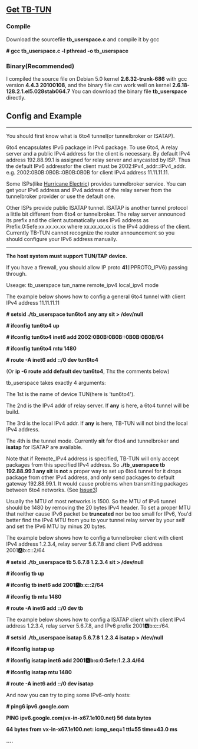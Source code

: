 ## [Get TB-TUN](http://code.google.com/p/tb-tun/downloads/list) ##
### Compile ###
Download the sourcefile **tb\_userspace.c** and compile it by gcc

**# gcc tb\_userspace.c -l pthread -o tb\_userspace**
### Binary(Recommended) ###
I compiled the source file on Debian 5.0 kernel **2.6.32-trunk-686** with gcc version **4.4.3 20100108**, and the binary file can work well on kernel **2.6.18-128.2.1.el5.028stab064.7**
You can download the binary file **tb\_userspace** directly.
## Config and Example ##

---


You should first know what is 6to4 tunnel(or tunnelbroker or ISATAP).

6to4 encapsulates IPv6 package in IPv4 package. To use 6to4, A relay server and a public IPv4 address for the client is necessary. By default IPv4 address 192.88.99.1 is assigned for relay server and anycasted by ISP. Thus the default IPv6 addressfor the client must be 2002:IPv4\_addr::IPv4\_addr. e.g. 2002:0B0B:0B0B::0B0B:0B0B for client IPv4 address 11.11.11.11.

Some ISPs(like [Hurricane Electric](http://www.tunnelbroker.net/)) provides tunnelbroker service. You can get your IPv6 address and IPv4 address of the relay server from the tunnelbroker provider or use the default one.

Other ISPs provide public ISATAP tunnel. ISATAP is another tunnel protocol a little bit different from 6to4 or tunnelbroker. The relay server announced its prefix and the client automatically uses IPv6 address as Prefix:0:5efe:xx.xx.xx.xx where xx.xx.xx.xx is the IPv4 address of the client. Currently TB-TUN cannot recognize the router announcement so you should configure your IPv6 address manually.


---


**The host system must support TUN/TAP device.**

If you have a firewall, you should allow IP proto **41**(IPPROTO\_IPV6) passing through.

Useage: tb\_userspace tun\_name remote\_ipv4 local\_ipv4 mode

The example below shows how to config a general 6to4 tunnel with client IPv4 address 11.11.11.11

**# setsid ./tb\_userspace tun6to4 any any sit > /dev/null**

**# ifconfig tun6to4 up**

**# ifconfig tun6to4 inet6 add 2002:0B0B:0B0B::0B0B:0B0B/64**

**# ifconfig tun6to4 mtu 1480**

**# route -A inet6 add ::/0 dev tun6to4**

(Or **ip -6 route add default dev tun6to4**, Thx the comments below)

tb\_userspace takes exactly 4 arguments:

The 1st is the name of device TUN(here is 'tun6to4').

The 2nd is the IPv4 addr of relay server. If **any** is here, a 6to4 tunnel will be build.

The 3rd is the local IPv4 addr. If **any** is here, TB-TUN will not bind the local IPv4 address.

The 4th is the tunnel mode. Currently **sit** for 6to4 and tunnelbroker and **isatap** for ISATAP are available.

Note that if Remote\_IPv4 address is specified, TB-TUN will only accept packages from this specified IPv4 address. So **./tb\_userspace tb 192.88.99.1 any sit** is **not** a proper way to set up 6to4 tunnel for it drops package from other IPv4 address, and only send packages to default gateway 192.88.99.1. It would cause problems when transmitting packages between 6to4 networks. (See [Issue3](http://code.google.com/p/tb-tun/issues/detail?id=3))

Usually the MTU of most networks is 1500. So the MTU of IPv6 tunnel should be 1480 by removing the 20 bytes IPv4 header. To set a proper MTU that neither cause IPv6 packet be **truncated** nor be too small for IPv6, You'd better find the IPv4 MTU from you to your tunnel relay server by your self and set the IPv6 MTU by minus 20 bytes.


The example below shows how to config a tunnelbroker client with client IPv4 address 1.2.3.4, relay server 5.6.7.8 and client IPv6 address 2001:a:b:c::2/64

**# setsid ./tb\_userspace tb 5.6.7.8 1.2.3.4 sit > /dev/null**

**# ifconfig tb up**

**# ifconfig tb inet6 add 2001:a:b:c::2/64**

**# ifconfig tb mtu 1480**

**# route -A inet6 add ::/0 dev tb**

The example below shows how to config a ISATAP client whith client IPv4 address 1.2.3.4, relay server 5.6.7.8, and IPv6 prefix 2001:a:b:c::/64.

**# setsid ./tb\_userspace isatap 5.6.7.8 1.2.3.4 isatap > /dev/null**

**# ifconfig isatap up**

**# ifconfig isatap inet6 add 2001:a:b:c:0:5efe:1.2.3.4/64**

**# ifconfig isatap mtu 1480**

**# route -A inet6 add ::/0 dev isatap**

And now you can try to ping some IPv6-only hosts:

**# ping6 ipv6.google.com**

**PING ipv6.google.com(vx-in-x67.1e100.net) 56 data bytes**

**64 bytes from vx-in-x67.1e100.net: icmp\_seq=1 ttl=55 time=43.0 ms**

**....**